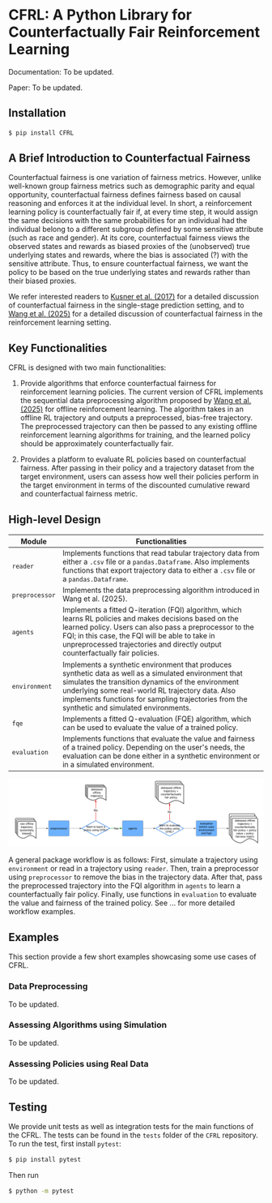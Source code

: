 # CFRL: A Python Library for Counterfactually Fair Reinforcement Learning

Documentation: To be updated.

Paper: To be updated. 

## Installation

```bash 
$ pip install CFRL
```

## A Brief Introduction to Counterfactual Fairness

Counterfactual fairness is one variation of fairness metrics. However, unlike well-known group 
fairness metrics such as demographic parity and equal opportunity, counterfactual fairness defines 
fairness based on causal reasoning and enforces it at the individual level. In short, a reinforcement learning policy is counterfactually fair if, at every time step, it would assign the same decisions 
with the same probabilities for an individual had the individual belong to a different subgroup 
defined by some sensitive attribute (such as race and gender). At its core, counterfactual fairness 
views the observed states and rewards as biased proxies of the (unobserved) true underlying states 
and rewards, where the bias is associated (?) with the sensitive attribute. Thus, to ensure 
counterfactual fairness, we want the policy to be based on the true underlying states and rewards 
rather than their biased proxies. 

We refer interested readers to [Kusner et al. (2017)](https://arxiv.org/abs/1703.06856) for a detailed discussion of counterfactual fairness in the single-stage prediction setting, and to 
[Wang et al. (2025)](https://arxiv.org/abs/2501.06366) for a detailed discussion of counterfactual 
fairness in the reinforcement learning setting.

## Key Functionalities

CFRL is designed with two main functionalities: 

1. Provide algorithms that enforce counterfactual fairness for reinforcement learning policies. 
The current version of CFRL implements the sequential data preprocessing algorithm proposed by
[Wang et al. (2025)](https://arxiv.org/abs/2501.06366) for offline reinforcement learning. The 
algorithm takes in an offline RL trajectory and outputs a preprocessed, bias-free trajectory. The 
preprocessed trajectory can then be passed to any existing offline reinforcement learning algorithms 
for training, and the learned policy should be approximately counterfactually fair. 

2. Provides a platform to evaluate RL policies based on counterfactual fairness. After passing in 
their policy and a trajectory dataset from the target environment, users can assess how well their 
policies perform in the target environment in terms of the discounted cumulative reward and 
counterfactual fairness metric.

## High-level Design
| Module         | Functionalities                                                                                                                                                                                                                                                                                                |
|------------|------------------------------------------------------------|
| `reader`       | Implements functions that read tabular trajectory data from either a `.csv` file or a `pandas.Dataframe`. Also implements functions that export trajectory data to either a `.csv` file or a `pandas.Dataframe`.                                                                                               |
| `preprocessor` | Implements the data preprocessing algorithm introduced in Wang et al. (2025).                                                                                                                                                                                                                                  |
| `agents`       | Implements a fitted Q-iteration (FQI) algorithm, which learns RL policies and makes decisions based on the learned policy. Users can also pass a preprocessor to the FQI; in this case, the FQI will be able to take in unpreprocessed trajectories and directly output counterfactually fair policies.        |
| `environment`  | Implements a synthetic environment that produces synthetic data as well as a simulated environment that simulates the transition dynamics of the environment underlying some real-world RL trajectory data. Also implements functions for sampling trajectories from the synthetic and simulated environments. |
| `fqe`          | Implements a fitted Q-evaluation (FQE) algorithm, which can be used to evaluate the value of a trained policy.                                                                                                                                                                                                 |
| `evaluation`   | Implements functions that evaluate the value and fairness of a trained policy. Depending on the user's needs, the evaluation can be done either in a synthetic environment or in a simulated environment.                                                                                                      |

![Workflow Chart](./supps/workflow%20chart%20cropped.PNG)

A general package workflow is as follows: First, simulate a trajectory using `environment` or read in a trajectory using `reader`. Then, train a preprocessor using `preprocessor` to remove the bias in the trajectory data. After that, pass the preprocessed trajectory into the FQI algorithm in `agents` to learn a counterfactually fair policy. Finally, use functions in `evaluation` to evaluate the value and fairness of the trained policy. See ... for more detailed workflow examples.

## Examples

This section provide a few short examples showcasing some use cases of CFRL.

### Data Preprocessing

To be updated. 

### Assessing Algorithms using Simulation

To be updated. 

### Assessing Policies using Real Data

To be updated. 

## Testing
We provide unit tests as well as integration tests for the main functions of the CFRL. The tests can be 
found in the `tests` folder of the `CFRL` repository. To run the test, first install `pytest`: 

```bash 
$ pip install pytest
```

Then run 

```bash 
$ python -m pytest
```
